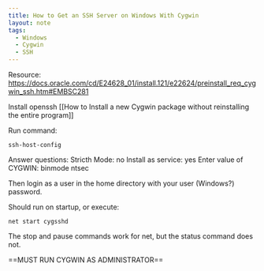 ```yaml
---
title: How to Get an SSH Server on Windows With Cygwin
layout: note
tags:
  - Windows
  - Cygwin
  - SSH
---
```


Resource:
https://docs.oracle.com/cd/E24628_01/install.121/e22624/preinstall_req_cygwin_ssh.htm#EMBSC281

Install openssh [[How to Install a new Cygwin package without reinstalling the entire program]]

Run command:

```
ssh-host-config
```

Answer questions:
Stricth Mode: no
Install as service: yes
Enter value of CYGWIN: binmode ntsec

Then login as a user in the home directory with your user (Windows?) password.

Should run on startup, or execute:

```
net start cygsshd
```

The stop and pause commands work for net, but the status command does not.

==MUST RUN CYGWIN AS ADMINISTRATOR==


